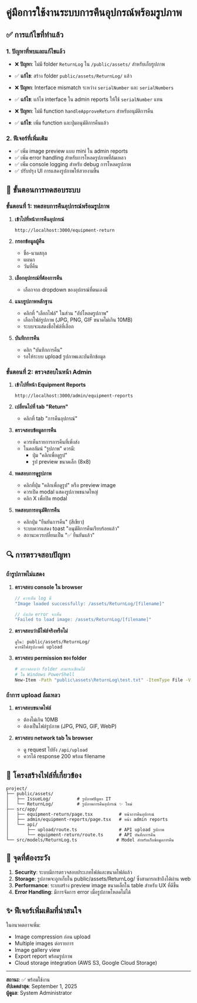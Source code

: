 # คู่มือการใช้งานระบบการคืนอุปกรณ์พร้อมรูปภาพ

## ✅ การแก้ไขที่ทำแล้ว

### 1. **ปัญหาที่พบและแก้ไขแล้ว**
- ❌ **ปัญหา**: ไม่มี folder `ReturnLog` ใน `/public/assets/` สำหรับเก็บรูปภาพ
- ✅ **แก้ไข**: สร้าง folder `public/assets/ReturnLog/` แล้ว

- ❌ **ปัญหา**: Interface mismatch ระหว่าง `serialNumber` และ `serialNumbers` 
- ✅ **แก้ไข**: แก้ไข interface ใน admin reports ให้ใช้ `serialNumber` แทน

- ❌ **ปัญหา**: ไม่มี function `handleApproveReturn` สำหรับอนุมัติการคืน
- ✅ **แก้ไข**: เพิ่ม function และปุ่มอนุมัติการคืนแล้ว

### 2. **ฟีเจอร์ที่เพิ่มเติม**
- ✅ เพิ่ม image preview แบบ mini ใน admin reports
- ✅ เพิ่ม error handling สำหรับการโหลดรูปภาพที่ล้มเหลว
- ✅ เพิ่ม console logging สำหรับ debug การโหลดรูปภาพ
- ✅ ปรับปรุง UI การแสดงรูปภาพให้สวยงามขึ้น

## 🎯 ขั้นตอนการทดสอบระบบ

### **ขั้นตอนที่ 1: ทดสอบการคืนอุปกรณ์พร้อมรูปภาพ**

1. **เข้าไปที่หน้าการคืนอุปกรณ์**
   ```
   http://localhost:3000/equipment-return
   ```

2. **กรอกข้อมูลผู้คืน**
   - ชื่อ-นามสกุล
   - แผนก
   - วันที่คืน

3. **เลือกอุปกรณ์ที่ต้องการคืน**
   - เลือกจาก dropdown ของอุปกรณ์ที่ตนเองมี

4. **แนบรูปภาพหลักฐาน**
   - คลิกที่ "เลือกไฟล์" ในส่วน "อัปโหลดรูปภาพ"
   - เลือกไฟล์รูปภาพ (JPG, PNG, GIF ขนาดไม่เกิน 10MB)
   - ระบบจะแสดงชื่อไฟล์ที่เลือก

5. **บันทึกการคืน**
   - คลิก "บันทึกการคืน"
   - รอให้ระบบ upload รูปภาพและบันทึกข้อมูล

### **ขั้นตอนที่ 2: ตรวจสอบในหน้า Admin**

1. **เข้าไปที่หน้า Equipment Reports**
   ```
   http://localhost:3000/admin/equipment-reports
   ```

2. **เปลี่ยนไปที่ tab "Return"**
   - คลิกที่ tab "การคืนอุปกรณ์"

3. **ตรวจสอบข้อมูลการคืน**
   - ควรเห็นรายการการคืนที่เพิ่งส่ง
   - ในคอลัมน์ "รูปภาพ" ควรมี:
     - ปุ่ม "คลิกเพื่อดูรูป" 
     - รูป preview ขนาดเล็ก (8x8)

4. **ทดสอบการดูรูปภาพ**
   - คลิกที่ปุ่ม "คลิกเพื่อดูรูป" หรือ preview image
   - ควรเปิด modal แสดงรูปภาพขนาดใหญ่
   - คลิก X เพื่อปิด modal

5. **ทดสอบการอนุมัติการคืน**
   - คลิกปุ่ม "ยืนยันการคืน" (สีเขียว)
   - ระบบควรแสดง toast "อนุมัติการคืนเรียบร้อยแล้ว"
   - สถานะควรเปลี่ยนเป็น "✅ ยืนยันแล้ว"

## 🔍 การตรวจสอบปัญหา

### **ถ้ารูปภาพไม่แสดง**

1. **ตรวจสอบ console ใน browser**
   ```javascript
   // ควรเห็น log นี้
   "Image loaded successfully: /assets/ReturnLog/[filename]"
   
   // ถ้าเกิด error จะเห็น
   "Failed to load image: /assets/ReturnLog/[filename]"
   ```

2. **ตรวจสอบว่ามีไฟล์จริงหรือไม่**
   ```
   ดูใน: public/assets/ReturnLog/
   ควรมีไฟล์รูปภาพที่ upload
   ```

3. **ตรวจสอบ permission ของ folder**
   ```bash
   # ตรวจสอบว่า folder สามารถเขียนได้
   # ใน Windows PowerShell
   New-Item -Path "public\assets\ReturnLog\test.txt" -ItemType File -Value "test"
   ```

### **ถ้าการ upload ล้มเหลว**

1. **ตรวจสอบขนาดไฟล์**
   - ต้องไม่เกิน 10MB
   - ต้องเป็นไฟล์รูปภาพ (JPG, PNG, GIF, WebP)

2. **ตรวจสอบ network tab ใน browser**
   - ดู request ไปยัง `/api/upload`
   - ควรได้ response 200 พร้อม filename

## 📁 โครงสร้างไฟล์ที่เกี่ยวข้อง

```
project/
├── public/assets/
│   ├── IssueLog/          # รูปภาพปัญหา IT
│   └── ReturnLog/         # รูปภาพการคืนอุปกรณ์ ✨ ใหม่
├── src/app/
│   ├── equipment-return/page.tsx          # หน้าการคืนอุปกรณ์
│   ├── admin/equipment-reports/page.tsx   # หน้า admin reports
│   └── api/
│       ├── upload/route.ts                # API upload รูปภาพ
│       └── equipment-return/route.ts      # API บันทึกการคืน
└── src/models/ReturnLog.ts               # Model สำหรับเก็บข้อมูลการคืน
```

## 🚨 จุดที่ต้องระวัง

1. **Security**: ระบบมีการตรวจสอบประเภทไฟล์และขนาดไฟล์แล้ว
2. **Storage**: รูปภาพจะถูกเก็บใน public/assets/ReturnLog/ ซึ่งสามารถเข้าถึงได้ผ่าน web
3. **Performance**: ระบบสร้าง preview image ขนาดเล็กใน table สำหรับ UX ที่ดีขึ้น
4. **Error Handling**: มีการจัดการ error เมื่อรูปภาพโหลดไม่ได้

## ✨ ฟีเจอร์เพิ่มเติมที่น่าสนใจ

ในอนาคตอาจเพิ่ม:
- Image compression ก่อน upload
- Multiple images ต่อรายการ
- Image gallery view
- Export report พร้อมรูปภาพ
- Cloud storage integration (AWS S3, Google Cloud Storage)

---
**สถานะ**: ✅ พร้อมใช้งาน  
**อัปเดตล่าสุด**: September 1, 2025  
**ผู้ดูแล**: System Administrator
